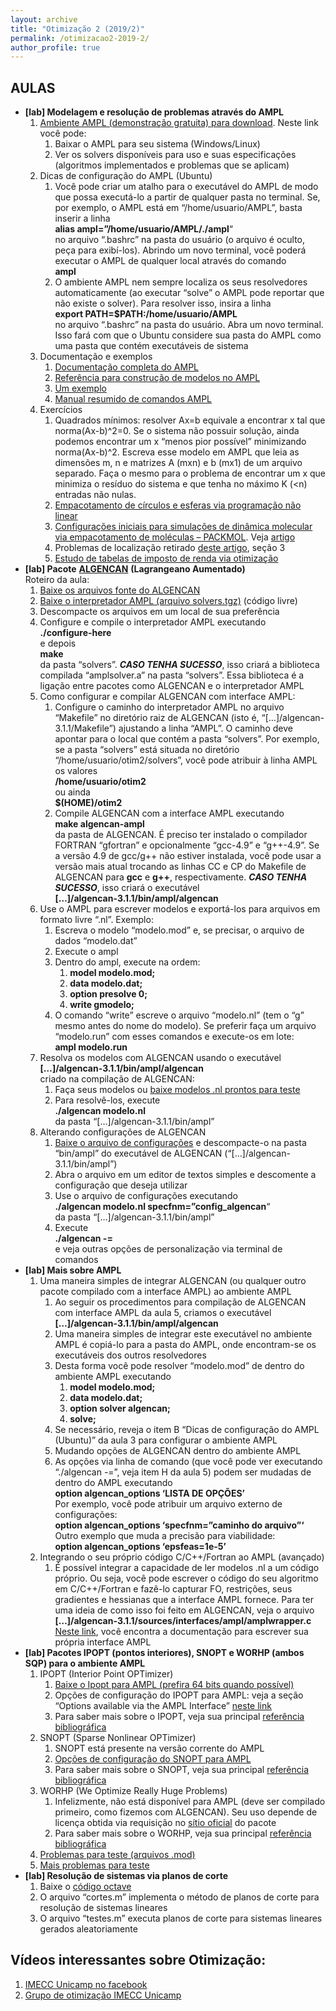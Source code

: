 ```yaml
---
layout: archive
title: "Otimização 2 (2019/2)"
permalink: /otimizacao2-2019-2/
author_profile: true
---
```


## AULAS

*   **[lab] Modelagem e resolução de problemas através do AMPL**
    1.  [Ambiente AMPL (demonstração gratuita) para download](https://ampl.com/try-ampl/download-a-free-demo/). Neste link você pode:
        1.  Baixar o AMPL para seu sistema (Windows/Linux)
        2.  Ver os solvers disponíveis para uso e suas especificações (algoritmos implementados e problemas que se aplicam)
    2.  Dicas de configuração do AMPL (Ubuntu)
        1.  Você pode criar um atalho para o executável do AMPL de modo que possa executá-lo a partir de qualquer pasta no terminal. Se, por exemplo, o AMPL está em “/home/usuario/AMPL”, basta inserir a linha  
            **alias ampl=”/home/usuario/AMPL/./ampl**“  
            no arquivo “.bashrc” na pasta do usuário (o arquivo é oculto, peça para exibí-los). Abrindo um novo terminal, você poderá executar o AMPL de qualquer local através do comando  
            **ampl**
        2.  O ambiente AMPL nem sempre localiza os seus resolvedores automaticamente (ao executar “solve” o AMPL pode reportar que não existe o solver). Para resolver isso, insira a linha  
            **export PATH=$PATH:/home/usuario/AMPL**  
            no arquivo “.bashrc” na pasta do usuário. Abra um novo terminal. Isso fará com que o Ubuntu considere sua pasta do AMPL como uma pasta que contém executáveis de sistema
    3.  Documentação e exemplos
        1.  [Documentação completa do AMPL](https://ampl.com/resources/the-ampl-book/)
        2.  [Referência para construção de modelos no AMPL](https://ampl.com/REFS/amplmod.pdf)
        3.  [Um exemplo](https://en.wikipedia.org/wiki/AMPL)
        4.  [Manual resumido de comandos AMPL](http://www.dim.uchile.cl/~rlopez/TESIS/AMPL/Manual_AMPL.pdf)
    4.  Exercícios
        1.  Quadrados mínimos: resolver Ax=b equivale a encontrar x tal que norma(Ax-b)^2=0. Se o sistema não possuir solução, ainda podemos encontrar um x “menos pior possível” minimizando norma(Ax-b)^2. Escreva esse modelo em AMPL que leia as dimensões m, n e matrizes A (mxn) e b (mx1) de um arquivo separado. Faça o mesmo para o problema de encontrar um x que minimiza o resíduo do sistema e que tenha no máximo K (<n) entradas não nulas.
        2.  [Empacotamento de círculos e esferas via programação não linear](https://www.ime.usp.br/~egbirgin/publications/bs.pdf)
        3.  [Configurações iniciais para simulações de dinâmica molecular via empacotamento de moléculas – PACKMOL](http://m3g.iqm.unicamp.br/packmol/home.shtml). Veja [artigo](http://m3g.iqm.unicamp.br/packmol/packmol2.pdf)
        4.  Problemas de localização retirado [deste artigo](https://dl.acm.org/citation.cfm?doid=502800.502803), seção 3
        5.  [Estudo de tabelas de imposto de renda via otimização](https://drive.google.com/open?id=1o7mGGrE4Tdt7rREdd4LWB-yyu4nwuvGq)
*   **[lab] Pacote** [**ALGENCAN**](https://www.ime.usp.br/~egbirgin/tango/codes.php) **(Lagrangeano Aumentado)**  
    Roteiro da aula:
    1.  [Baixe os arquivos fonte do ALGENCAN](https://www.ime.usp.br/~egbirgin/tango/downloads.php)
    2.  [Baixe o interpretador AMPL (arquivo solvers.tgz)](http://www.netlib.org/ampl/) (código livre)
    3.  Descompacte os arquivos em um local de sua preferência
    4.  Configure e compile o interpretador AMPL executando  
        **./configure-here**  
        e depois  
        **make**  
        da pasta “solvers”. _**CASO TENHA SUCESSO**_, isso criará a biblioteca compilada “amplsolver.a” na pasta “solvers”. Essa biblioteca é a ligação entre pacotes como ALGENCAN e o interpretador AMPL
    5.  Como configurar e compilar ALGENCAN com interface AMPL:
        1.  Configure o caminho do interpretador AMPL no arquivo “Makefile” no diretório raiz de ALGENCAN (isto é, “[…]/algencan-3.1.1/Makefile”) ajustando a linha “AMPL”. O caminho deve apontar para o local que contém a pasta “solvers”. Por exemplo, se a pasta “solvers” está situada no diretório “/home/usuario/otim2/solvers”, você pode atribuir à linha AMPL os valores  
            **/home/usuario/otim2**  
            ou ainda  
            **$(HOME)/otim2**
        2.  Compile ALGENCAN com a interface AMPL executando  
            **make algencan-ampl**  
            da pasta de ALGENCAN. É preciso ter instalado o compilador FORTRAN “gfortran” e opcionalmente “gcc-4.9” e “g++-4.9”. Se a versão 4.9 de gcc/g++ não estiver instalada, você pode usar a versão mais atual trocando as linhas CC e CP do Makefile de ALGENCAN para **gcc** e **g++**, respectivamente. _**CASO TENHA SUCESSO**_, isso criará o executável  
            **[…]/algencan-3.1.1/bin/ampl/algencan**
    6.  Use o AMPL para escrever modelos e exportá-los para arquivos em formato livre “.nl”. Exemplo:
        1.  Escreva o modelo “modelo.mod” e, se precisar, o arquivo de dados “modelo.dat”
        2.  Execute o ampl
        3.  Dentro do ampl, execute na ordem:
            1.  **model modelo.mod;**
            2.  **data modelo.dat;**
            3.  **option presolve 0;**
            4.  **write gmodelo;**
        4.  O comando “write” escreve o arquivo “modelo.nl” (tem o “g” mesmo antes do nome do modelo). Se preferir faça um arquivo “modelo.run” com esses comandos e execute-os em lote:  
            **ampl modelo.run**
    7.  Resolva os modelos com ALGENCAN usando o executável  
        **[…]/algencan-3.1.1/bin/ampl/algencan**  
        criado na compilação de ALGENCAN:
        1.  Faça seus modelos ou [baixe modelos .nl prontos para teste](https://drive.google.com/open?id=1x2sxoyiS8MnggIkU4Q9NbHqi-fjbMpBv)
        2.  Para resolvê-los, execute  
            **./algencan modelo.nl**  
            da pasta “[…]/algencan-3.1.1/bin/ampl”
    8.  Alterando configurações de ALGENCAN
        1.  [Baixe o arquivo de configurações](https://drive.google.com/open?id=1i898D5VyExH2s0H-VpVNkw41nxzjrphb) e descompacte-o na pasta “bin/ampl” do executável de ALGENCAN (“[…]/algencan-3.1.1/bin/ampl”)
        2.  Abra o arquivo em um editor de textos simples e descomente a configuração que deseja utilizar
        3.  Use o arquivo de configurações executando  
            **./algencan modelo.nl specfnm=”config_algencan**“  
            da pasta “[…]/algencan-3.1.1/bin/ampl”
        4.  Execute  
            **./algencan -=**  
            e veja outras opções de personalização via terminal de comandos
*   **[lab] Mais sobre AMPL**
    1.  Uma maneira simples de integrar ALGENCAN (ou qualquer outro pacote compilado com a interface AMPL) ao ambiente AMPL
        1.  Ao seguir os procedimentos para compilação de ALGENCAN com interface AMPL da aula 5, criamos o executável  
            **[…]/algencan-3.1.1/bin/ampl/algencan**
        2.  Uma maneira simples de integrar este executável no ambiente AMPL é copiá-lo para a pasta do AMPL, onde encontram-se os executáveis dos outros resolvedores
        3.  Desta forma você pode resolver “modelo.mod” de dentro do ambiente AMPL executando
            1.  **model modelo.mod;**
            2.  **data modelo.dat;**
            3.  **option solver algencan;**
            4.  **solve;**
        4.  Se necessário, reveja o item B “Dicas de configuração do AMPL (Ubuntu)” da aula 3 para configurar o ambiente AMPL
        5.  Mudando opções de ALGENCAN dentro do ambiente AMPL
        6.  As opções via linha de comando (que você pode ver executando “./algencan -=”, veja item H da aula 5) podem ser mudadas de dentro do AMPL executando  
            **option algencan_options ‘LISTA DE OPÇÕES’**  
            Por exemplo, você pode atribuir um arquivo externo de configurações:  
            **option algencan_options ‘specfnm=”caminho do arquivo”‘**  
            Outro exemplo que muda a precisão para viabilidade:  
            **option algencan_options ‘epsfeas=1e-5’**
    2.  Integrando o seu próprio código C/C++/Fortran ao AMPL (avançado)
        1.  É possível integrar a capacidade de ler modelos .nl a um código próprio. Ou seja, você pode escrever o código do seu algoritmo em C/C++/Fortran e fazê-lo capturar FO, restrições, seus gradientes e hessianas que a interface AMPL fornece. Para ter uma ideia de como isso foi feito em ALGENCAN, veja o arquivo  
            **[…]/algencan-3.1.1/sources/interfaces/ampl/amplwrapper.c**  
            [Neste link](https://ampl.com/resources/hooking-your-solver-to-ampl/), você encontra a documentação para escrever sua própria interface AMPL
*   **[lab] Pacotes IPOPT (pontos interiores), SNOPT e WORHP (ambos SQP) para o ambiente AMPL**
    1.  IPOPT (Interior Point OPTimizer)
        1.  [Baixe o Ipopt para AMPL (prefira 64 bits quando possível)](https://ampl.com/products/solvers/open-source/)
        2.  Opções de configuração do IPOPT para AMPL: veja a seção “Options available via the AMPL Interface” [neste link](https://coin-or.github.io/Ipopt/OPTIONS.html)
        3.  Para saber mais sobre o IPOPT, veja sua principal [referência bibliográfica](http://www.optimization-online.org/DB_HTML/2004/03/836.html)
    2.  SNOPT (Sparse Nonlinear OPTimizer)
        1.  SNOPT está presente na versão corrente do AMPL
        2.  [Opções de configuração do SNOPT para AMPL](https://ampl.com/products/solvers/snopt-options/)
        3.  Para saber mais sobre o SNOPT, veja sua principal [referência bibliográfica](https://web.stanford.edu/group/SOL/papers/SNOPT-SIGEST.pdf)
    3.  WORHP (We Optimize Really Huge Problems)
        1.  Infelizmente, não está disponível para AMPL (deve ser compilado primeiro, como fizemos com ALGENCAN). Seu uso depende de licença obtida via requisição no [sítio oficial](https://worhp.de/) do pacote
        2.  Para saber mais sobre o WORHP, veja sua principal [referência bibliográfica](https://link.springer.com/chapter/10.1007/978-1-4614-4469-5_4)
    4.  [Problemas para teste (arquivos .mod)](https://wiki.mcs.anl.gov/leyffer/index.php/MacMPEC)
    5.  [Mais problemas para teste](https://ampl.com/NEW/COMPLEMENT/index.html)
*   **[lab] Resolução de sistemas via planos de corte**
    1.  Baixe o [código octave](https://drive.google.com/open?id=1Y5O66A8jWGUFJk2psBSuIKufsw17Ry5t)
    2.  O arquivo “cortes.m” implementa o método de planos de corte para resolução de sistemas lineares
    3.  O arquivo “testes.m” executa planos de corte para sistemas lineares gerados aleatoriamente

## Vídeos interessantes sobre Otimização:

1.  [IMECC Unicamp no facebook](https://www.facebook.com/IMECCUnicampBR/videos/1925349244449867/)
2.  [Grupo de otimização IMECC Unicamp](http://www.ime.unicamp.br/~martinez/seminarios.html)
